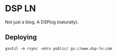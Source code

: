 # DSP LN
Not just a blog. A DSPlog (naturally).

## Deploying
`gsutil -m rsync -edru public/ gs://www.dsp-ln.com`
